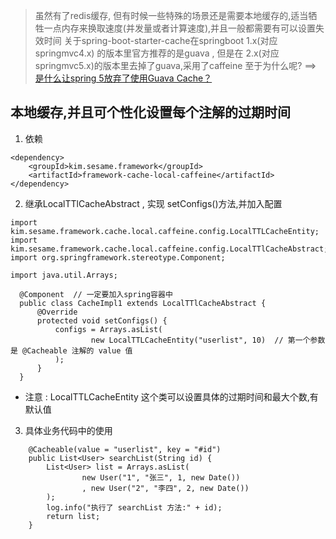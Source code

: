 > 虽然有了redis缓存, 但有时候一些特殊的场景还是需要本地缓存的,适当牺牲一点内存来换取速度(并发量或者计算速度),并且一般都需要有可以设置失效时间
关于spring-boot-starter-cache在springboot 1.x(对应springmvc4.x) 的版本里官方推荐的是guava , 但是在 2.x(对应springmvc5.x)的版本里去掉了guava,采用了caffeine
至于为什么呢? ==> [是什么让spring 5放弃了使用Guava Cache？](https://blog.csdn.net/qq_38398479/article/details/70578876)

## 本地缓存,并且可个性化设置每个注解的过期时间
1. 依赖
```
<dependency>
    <groupId>kim.sesame.framework</groupId>
    <artifactId>framework-cache-local-caffeine</artifactId>
</dependency>
```
2. 继承LocalTTlCacheAbstract , 实现 setConfigs()方法,并加入配置
```
import kim.sesame.framework.cache.local.caffeine.config.LocalTTLCacheEntity;
import kim.sesame.framework.cache.local.caffeine.config.LocalTTlCacheAbstract;
import org.springframework.stereotype.Component;

import java.util.Arrays;

  @Component  // 一定要加入spring容器中
  public class CacheImpl1 extends LocalTTlCacheAbstract {
      @Override
      protected void setConfigs() {
          configs = Arrays.asList(
                  new LocalTTLCacheEntity("userlist", 10)  // 第一个参数是 @Cacheable 注解的 value 值
          );
      }
  }
```
- 注意 : LocalTTLCacheEntity 这个类可以设置具体的过期时间和最大个数,有默认值

3. 具体业务代码中的使用
```
    @Cacheable(value = "userlist", key = "#id")
    public List<User> searchList(String id) {
        List<User> list = Arrays.asList(
                new User("1", "张三", 1, new Date())
                , new User("2", "李四", 2, new Date())
        );
        log.info("执行了 searchList 方法:" + id);
        return list;
    }
```




